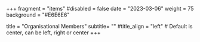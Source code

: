 +++
fragment = "items"
#disabled = false
date = "2023-03-06"
weight = 75
background = "#E6E6E6"

title = "Organisational Members"
subtitle= ""
#title_align = "left" # Default is center, can be left, right or center
+++
